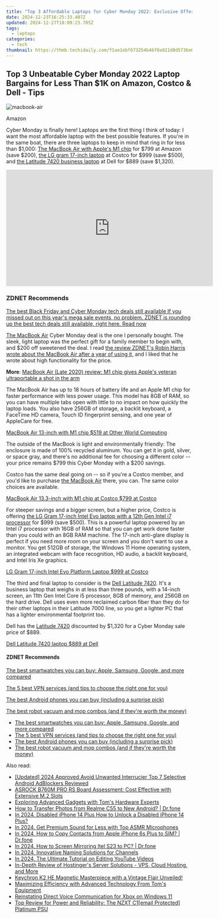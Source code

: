 ```yaml
---
title: "Top 3 Affordable Laptops for Cyber Monday 2022: Exclusive Offers From Costco, Amazon & Dell - Insights"
date: 2024-12-23T16:25:33.407Z
updated: 2024-12-27T18:09:23.705Z
tags:
  - laptops
categories:
  - tech
thumbnail: https://thmb.techidaily.com/f1ae1ebf673254b46f0a821d8d5736e61a916c4eb6fabc72096593a99e32594f.png
---
```


## Top 3 Unbeatable Cyber Monday 2022 Laptop Bargains for Less Than $1K on Amazon, Costco & Dell - Tips

![macbook-air](https://www.zdnet.com/a/img/resize/c9c6fb900c48deaba99d4551fe229875700c8509/2022/11/28/7923203e-c043-4be7-b6f6-1f39d24a267c/macbook-air-m1.jpg?auto=webp&width=1280)

Amazon

Cyber Monday is finally here! Laptops are the first thing I think of today: I want the most affordable laptop with the best possible features. If you're in the same boat, there are three laptops to keep in mind that ring in for less than $1,000: [The MacBook Air with Apple's M1 chip](https://buy.geni.us/Proxy.ashx?TSID=368250&GR%5FURL=https%3A%2F%2Fwww.amazon.com%2FApple-MacBook-13-inch-256GB-Storage%2Fdp%2FB08N5LNQCX%3Ftag%3Dzd-buy-button-20%26ascsubtag%3D%5F%5FCOM%5FCLICK%5FID%5F%5F%7C9726ad23-f28c-4202-9966-09e24683054e%7Cdtp&dtb=1) for $799 at Amazon (save $200), [the LG gram 17-inch laptop](https://www.anrdoezrs.net/links/9041660/type/dlg/sid/zd-%5F%5FCOM%5FCLICK%5FID%5F%5F-dtp/https://www.costco.com/lg-gram-17%22-intel-evo-platform-laptop---12th-gen-intel-i7-1260p---2560-x-1600-display---windows-11.product.100971154.html) at Costco for $999 (save $500), and [the Latitude 7420 business laptop](https://shop-links.co/link/?exclusive=1&publisher_slug=itechdaily19598&url=https%3A%2F%2Fwww.anrdoezrs.net%2Flinks%2F9041660%2Ftype%2Fdlg%2Fsid%2Fzd-%255F%255FCOM%255FCLICK%255FID%255F%255F-dtp%2Fhttps%3A%2F%2Fdeals.dell.com%2Fen-us%2Fproductdetail%2Ffqnp) at Dell for $889 (save $1,320). 

<!-- affiliate ads begin -->
<iframe width="560" height="315" src="https://www.youtube.com/embed/_dOmuXhsV6Y?si=aT6vgPbDx4ajjvdr" title="YouTube video player" frameborder="0" allow="accelerometer; autoplay; clipboard-write; encrypted-media; gyroscope; picture-in-picture; web-share" referrerpolicy="strict-origin-when-cross-origin" allowfullscreen></iframe>
<!-- affiliate ads end -->

### **ZDNET** Recommends

[The best Black Friday and Cyber Monday tech deals still available If you missed out on this year's mega sale events, no problem. ZDNET is rounding up the best tech deals still available, right here.  Read now](https://www.zdnet.com/collection/cyber-monday/)

[The MacBook Air](https://buy.geni.us/Proxy.ashx?TSID=368250&GR%5FURL=https%3A%2F%2Fwww.amazon.com%2FApple-MacBook-13-inch-256GB-Storage%2Fdp%2FB08N5LNQCX%3Ftag%3Dzd-buy-button-20%26ascsubtag%3D%5F%5FCOM%5FCLICK%5FID%5F%5F%7C9726ad23-f28c-4202-9966-09e24683054e%7Cdtp&dtb=1) Cyber Monday deal is the one I personally bought. The sleek, light laptop was the perfect gift for a family member to begin with, and $200 off sweetened the deal. I read [the review ZDNET's Robin Harris wrote about the MacBook Air after a year of using it,](https://www.zdnet.com/article/m1-macbook-air-long-term-review/) and I liked that he wrote about high functionality for the price. 

**More**: [MacBook Air (Late 2020) review: M1 chip gives Apple's veteran ultraportable a shot in the arm](https://www.zdnet.com/product/apple-macbook-air-late-2020/)

The MacBook Air has up to 18 hours of battery life and an Apple M1 chip for faster performance with less power usage. This model has 8GB of RAM, so you can have multiple tabs open with little to no impact on how quickly the laptop loads. You also have 256GB of storage, a backlit keyboard, a FaceTime HD camera, Touch ID fingerprint sensing, and one year of AppleCare for free. 

[MacBook Air 13-inch with M1 chip $519 at Other World Computing](https://www.dpbolvw.net/click-3586864-13737027?url=https%3A%2F%2Feshop.macsales.com%2Fconfigure-my-mac%2Fapple-macbook-air-apple-silicon-13-inch-late-2020%3Futm%5Fsource%3Daffiliate%26utm%5Fmedium%3Dshoppingengine%26utm%5Fcampaign%3Dcj&amp;sid=zd-%5F%5FCOM%5FCLICK%5FID%5F%5F-dtp)

The outside of the MacBook is light and environmentally friendly: The enclosure is made of 100% recycled aluminum. You can get it in gold, silver, or space gray, and there's no additional fee for choosing a different color -- your price remains $799 this Cyber Monday with a $200 savings.

Costco has the same deal going on -- so if you're a Costco member, and you'd like to purchase [the MacBook Air](https://www.anrdoezrs.net/links/9041660/type/dlg/sid/zd-%5F%5FCOM%5FCLICK%5FID%5F%5F-dtp/https://www.costco.com/macbook-air-13.3%22---apple-m1-chip-8-core-cpu%2c-7-core-gpu---8gb-memory---256gb-ssd-silver.product.100688289.html) there, you can. The same color choices are available.

[MacBook Air 13.3-inch with M1 chip at Costco $799 at Costco](https://www.anrdoezrs.net/links/9041660/type/dlg/sid/zd-%5F%5FCOM%5FCLICK%5FID%5F%5F-dtp/https://www.costco.com/macbook-air-13.3%22---apple-m1-chip-8-core-cpu%2c-7-core-gpu---8gb-memory---256gb-ssd-silver.product.100688289.html)

For steeper savings and a bigger screen, but a higher price, Costco is offering [the LG Gram 17-inch Intel Evo laptop with a 12th Gen Intel i7 processor](https://www.anrdoezrs.net/links/9041660/type/dlg/sid/zd-%5F%5FCOM%5FCLICK%5FID%5F%5F-dtp/https://www.costco.com/lg-gram-17%22-intel-evo-platform-laptop---12th-gen-intel-i7-1260p---2560-x-1600-display---windows-11.product.100971154.html) for $999 (save $500). This is a powerful laptop powered by an Intel i7 processor with 16GB of RAM so that you can get work done faster than you could with an 8GB RAM machine. The 17-inch anti-glare display is perfect if you need more room on your screen and you don't want to use a monitor. You get 512GB of storage, the Windows 11 Home operating system, an integrated webcam with face recognition, HD audio, a backlit keyboard, and Intel Iris Xe graphics.

[LG Gram 17-inch Intel Evo Platform Laptop $999 at Costco](https://www.anrdoezrs.net/links/9041660/type/dlg/sid/zd-%5F%5FCOM%5FCLICK%5FID%5F%5F-dtp/https://www.costco.com/lg-gram-17%22-intel-evo-platform-laptop---12th-gen-intel-i7-1260p---2560-x-1600-display---windows-11.product.100971154.html)

The third and final laptop to consider is the [Dell Latitude 7420](https://shop-links.co/link/?exclusive=1&publisher_slug=itechdaily19598&url=https%3A%2F%2Fwww.anrdoezrs.net%2Flinks%2F9041660%2Ftype%2Fdlg%2Fsid%2Fzd-%255F%255FCOM%255FCLICK%255FID%255F%255F-dtp%2Fhttps%3A%2F%2Fdeals.dell.com%2Fen-us%2Fproductdetail%2Ffqnp). It's a business laptop that weighs in at less than three pounds, with a 14-inch screen, an 11th Gen Intel Core i5 processor, 8GB of memory, and 256GB on the hard drive. Dell uses even more reclaimed carbon fiber than they do for their other laptops in their Latitude 7000 line, so you get a lighter PC that has a lighter environmental footprint too. 

Dell has the [Latitude 7420](https://shop-links.co/link/?exclusive=1&publisher_slug=itechdaily19598&url=https%3A%2F%2Fwww.anrdoezrs.net%2Flinks%2F9041660%2Ftype%2Fdlg%2Fsid%2Fzd-%255F%255FCOM%255FCLICK%255FID%255F%255F-dtp%2Fhttps%3A%2F%2Fdeals.dell.com%2Fen-us%2Fproductdetail%2Ffqnp) discounted by $1,320 for a Cyber Monday sale price of $889\. 

[Dell Latitude 7420 laptop $889 at Dell](https://shop-links.co/link/?exclusive=1&publisher_slug=itechdaily19598&url=https%3A%2F%2Fwww.anrdoezrs.net%2Flinks%2F9041660%2Ftype%2Fdlg%2Fsid%2Fzd-%255F%255FCOM%255FCLICK%255FID%255F%255F-dtp%2Fhttps%3A%2F%2Fdeals.dell.com%2Fen-us%2Fproductdetail%2Ffqnp)

#### **ZDNET** Recommends

[The best smartwatches you can buy: Apple, Samsung, Google, and more compared](https://www.zdnet.com/article/best-smartwatch/ "The best smartwatches you can buy: Apple, Samsung, Google, and more compared")

[The 5 best VPN services (and tips to choose the right one for you)](https://www.zdnet.com/article/best-vpn/ "The 5 best VPN services (and tips to choose the right one for you)")

[The best Android phones you can buy (including a surprise pick)](https://www.zdnet.com/article/best-android-phone/ "The best Android phones you can buy (including a surprise pick)")

[The best robot vacuum and mop combos (and if they're worth the money)](https://www.zdnet.com/article/best-robot-vacuum-mop/ "The best robot vacuum and mop combos (and if they're worth the money)")

* [The best smartwatches you can buy: Apple, Samsung, Google, and more compared](https://www.zdnet.com/article/best-smartwatch/ "The best smartwatches you can buy: Apple, Samsung, Google, and more compared")
* [The 5 best VPN services (and tips to choose the right one for you)](https://www.zdnet.com/article/best-vpn/ "The 5 best VPN services (and tips to choose the right one for you)")
* [The best Android phones you can buy (including a surprise pick)](https://www.zdnet.com/article/best-android-phone/ "The best Android phones you can buy (including a surprise pick)")
* [The best robot vacuum and mop combos (and if they're worth the money)](https://www.zdnet.com/article/best-robot-vacuum-mop/ "The best robot vacuum and mop combos (and if they're worth the money)")

<ins class="adsbygoogle"
     style="display:block"
     data-ad-format="autorelaxed"
     data-ad-client="ca-pub-7571918770474297"
     data-ad-slot="1223367746"></ins>

<ins class="adsbygoogle"
     style="display:block"
     data-ad-client="ca-pub-7571918770474297"
     data-ad-slot="8358498916"
     data-ad-format="auto"
     data-full-width-responsive="true"></ins>

<span class="atpl-alsoreadstyle">Also read:</span>
<div><ul>
<li><a href="https://youtube-docs.techidaily.com/ed-2024-approved-avoid-unwanted-interrucier-top-7-selective-android-adblockers-reviewed/"><u>[Updated] 2024 Approved Avoid Unwanted Interrucier Top 7 Selective Android AdBlockers Reviewed</u></a></li>
<li><a href="https://hardware-reviews.techidaily.com/asrock-b760m-pro-rs-board-assessment-cost-effective-with-extensive-m2-slots/"><u>ASROCK B760M PRO RS Board Assessment: Cost Effective with Extensive M.2 Slots</u></a></li>
<li><a href="https://hardware-reviews.techidaily.com/exploring-advanced-gadgets-with-toms-hardware-experts/"><u>Exploring Advanced Gadgets with Tom's Hardware Experts</u></a></li>
<li><a href="https://android-transfer.techidaily.com/how-to-transfer-photos-from-realme-c55-to-new-android-drfone-by-drfone-transfer-from-android-transfer-from-android/"><u>How to Transfer Photos from Realme C55 to New Android? | Dr.fone</u></a></li>
<li><a href="https://ios-unlock.techidaily.com/in-2024-disabled-iphone-14-plus-how-to-unlock-a-disabled-iphone-14-plus-by-drfone-ios/"><u>In 2024, Disabled iPhone 14 Plus How to Unlock a Disabled iPhone 14 Plus?</u></a></li>
<li><a href="https://fox-info.techidaily.com/in-2024-get-premium-sound-for-less-with-top-asmr-microphones/"><u>In 2024, Get Premium Sound for Less with Top ASMR Microphones</u></a></li>
<li><a href="https://iphone-transfer.techidaily.com/in-2024-how-to-copy-contacts-from-apple-iphone-6s-plus-to-sim-drfone-by-drfone-transfer-from-ios/"><u>In 2024, How to Copy Contacts from Apple iPhone 6s Plus to SIM? | Dr.fone</u></a></li>
<li><a href="https://screen-mirror.techidaily.com/in-2024-how-to-screen-mirroring-itel-s23-to-pc-drfone-by-drfone-android/"><u>In 2024, How to Screen Mirroring Itel S23 to PC? | Dr.fone</u></a></li>
<li><a href="https://youtube-lab.techidaily.com/24-innovative-naming-solutions-for-channels/"><u>In 2024, Innovative Naming Solutions for Channels</u></a></li>
<li><a href="https://youtube-docs.techidaily.com/24-the-ultimate-tutorial-on-editing-youtube-videos/"><u>In 2024, The Ultimate Tutorial on Editing YouTube Videos</u></a></li>
<li><a href="https://hardware-reviews.techidaily.com/in-depth-review-of-hostingers-server-solutions-vps-cloud-hosting-and-more/"><u>In-Depth Review of Hostinger's Server Solutions - VPS, Cloud Hosting, and More</u></a></li>
<li><a href="https://hardware-reviews.techidaily.com/1723341743664-keychron-k2-he-magnetic-masterpiece-with-a-vintage-flair-unveiled/"><u>Keychron K2 HE Magnetic Masterpiece with a Vintage Flair Unveiled!</u></a></li>
<li><a href="https://hardware-reviews.techidaily.com/maximizing-efficiency-with-advanced-technology-from-toms-equipment/"><u>Maximizing Efficiency with Advanced Technology From Tom's Equipment</u></a></li>
<li><a href="https://win11.techidaily.com/reinstating-direct-voice-communication-for-xbox-on-windows-11/"><u>Reinstating Direct Voice Communication for Xbox on Windows 11</u></a></li>
<li><a href="https://hardware-reviews.techidaily.com/top-review-for-power-and-reliability-the-nzxt-c1email-protected-platinum-psu/"><u>Top Review for Power and Reliability: The NZXT C1[email Protected] Platinum PSU</u></a></li>
</ul></div>

